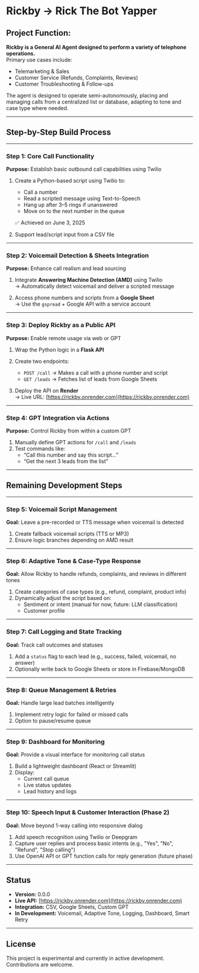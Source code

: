 # Rickby → Rick The Bot Yapper

## Project Function:
**Rickby is a General AI Agent designed to perform a variety of telephone operations.**  
Primary use cases include:
- Telemarketing & Sales
- Customer Service (Refunds, Complaints, Reviews)
- Customer Troubleshooting & Follow-ups

The agent is designed to operate semi-autonomously, placing and managing calls from a centralized list or database, adapting to tone and case type where needed.

---

## Step-by-Step Build Process

---

### Step 1: Core Call Functionality
**Purpose:** Establish basic outbound call capabilities using Twilio

1. Create a Python-based script using Twilio to:
   - Call a number
   - Read a scripted message using Text-to-Speech
   - Hang up after 3–5 rings if unanswered
   - Move on to the next number in the queue
     
   ✅ Achieved on June 3, 2025

2. Support lead/script input from a CSV file

---

### Step 2: Voicemail Detection & Sheets Integration
**Purpose:** Enhance call realism and lead sourcing

1. Integrate **Answering Machine Detection (AMD)** using Twilio  
   → Automatically detect voicemail and deliver a scripted message

2. Access phone numbers and scripts from a **Google Sheet**  
   → Use the `gspread` + Google API with a service account

---

### Step 3: Deploy Rickby as a Public API
**Purpose:** Enable remote usage via web or GPT

1. Wrap the Python logic in a **Flask API**
2. Create two endpoints:
   - `POST /call` → Makes a call with a phone number and script
   - `GET /leads` → Fetches list of leads from Google Sheets

3. Deploy the API on **Render**  
   → Live URL: [https://rickby.onrender.com](https://rickby.onrender.com)

---

### Step 4: GPT Integration via Actions
**Purpose:** Control Rickby from within a custom GPT

1. Manually define GPT actions for `/call` and `/leads`
2. Test commands like:
   - “Call this number and say this script…”
   - “Get the next 3 leads from the list”

---

## Remaining Development Steps

---

### Step 5: Voicemail Script Management
**Goal:** Leave a pre-recorded or TTS message when voicemail is detected

1. Create fallback voicemail scripts (TTS or MP3)
2. Ensure logic branches depending on AMD result

---

### Step 6: Adaptive Tone & Case-Type Response
**Goal:** Allow Rickby to handle refunds, complaints, and reviews in different tones

1. Create categories of case types (e.g., refund, complaint, product info)
2. Dynamically adjust the script based on:
   - Sentiment or intent (manual for now, future: LLM classification)
   - Customer profile

---

### Step 7: Call Logging and State Tracking
**Goal:** Track call outcomes and statuses

1. Add a `status` flag to each lead (e.g., success, failed, voicemail, no answer)
2. Optionally write back to Google Sheets or store in Firebase/MongoDB

---

### Step 8: Queue Management & Retries
**Goal:** Handle large lead batches intelligently

1. Implement retry logic for failed or missed calls
2. Option to pause/resume queue

---

### Step 9: Dashboard for Monitoring
**Goal:** Provide a visual interface for monitoring call status

1. Build a lightweight dashboard (React or Streamlit)
2. Display:
   - Current call queue
   - Live status updates
   - Lead history and logs

---

### Step 10: Speech Input & Customer Interaction (Phase 2)
**Goal:** Move beyond 1-way calling into responsive dialog

1. Add speech recognition using Twilio or Deepgram
2. Capture user replies and process basic intents (e.g., "Yes", "No", "Refund", "Stop calling")
3. Use OpenAI API or GPT function calls for reply generation (future phase)

---

## Status
- **Version:** 0.0.0
- **Live API:** [https://rickby.onrender.com](https://rickby.onrender.com)
- **Integration:** CSV, Google Sheets, Custom GPT
- **In Development:** Voicemail, Adaptive Tone, Logging, Dashboard, Smart Retry

---

## License
This project is experimental and currently in active development. Contributions are welcome.
